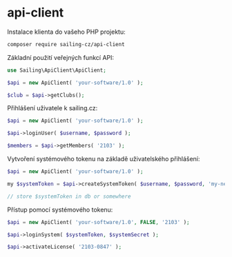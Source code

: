 # api-client

Instalace klienta do vašeho PHP projektu:

```bash
composer require sailing-cz/api-client
```

Základní použití veřejných funkcí API:

```php
use Sailing\ApiClient\ApiClient;

$api = new ApiClient( 'your-software/1.0' );

$club = $api->getClubs();
```

Přihlášení uživatele k sailing.cz:

```php
$api = new ApiClient( 'your-software/1.0' );

$api->loginUser( $username, $password );

$members = $api->getMembers( '2103' );
```

Vytvoření systémového tokenu na základě uživatelského přihlášení:

```php
$api = new ApiClient( 'your-software/1.0' );

my $systemToken = $api->createSystemToken( $username, $password, 'my-new-secret', 'my-software-token-1' );

// store $systemToken in db or somewhere
```

Přístup pomocí systémového tokenu:

```php
$api = new ApiClient( 'your-software/1.0', FALSE, '2103' );

$api->loginSystem( $systemToken, $systemSecret );

$api->activateLicense( '2103-0847' );
```
